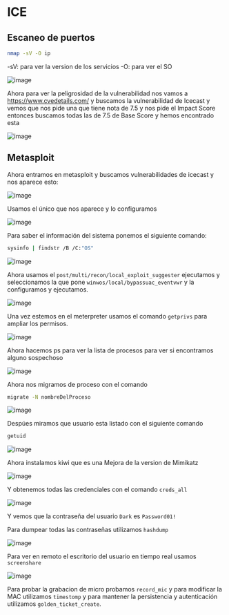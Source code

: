 # ICE
## Escaneo de puertos

```bash
nmap -sV -O ip
```

-sV: para ver la version de los servicios
-O: para ver el SO

![image](1.png)

Ahora para ver la peligrosidad de la vulnerabilidad nos vamos a https://www.cvedetails.com/ y buscamos la vulnerabilidad de Icecast y vemos que nos pide una que tiene nota de 7.5 y nos pide el Impact Score entonces buscamos todas las de 7.5 de Base Score y hemos encontrado esta

![image](2.png)

## Metasploit

Ahora entramos en metasploit y buscamos vulnerabilidades de icecast y nos aparece esto:


![image](3.png)

Usamos el único que nos aparece y lo configuramos

![image](4.png)

Para saber el información del sistema ponemos el siguiente comando:

```bash
sysinfo | findstr /B /C:"OS"
```


![image](5.png)

Ahora usamos el  `post/multi/recon/local_exploit_suggester` ejecutamos y seleccionamos la que pone `winwos/local/bypassuac_eventvwr` y la configuramos y ejecutamos.

![image](6.png)

Una vez estemos en el meterpreter usamos el comando `getprivs` para ampliar los permisos.

![image](7.png)


Ahora hacemos ps para ver la lista de procesos para ver si encontramos alguno sospechoso

![image](8.png)


Ahora nos migramos de proceso con  el comando 
```bash
migrate -N nombreDelProceso
```


![image](9.png)

Despúes miramos que usuario esta listado con el siguiente comando

```bash
getuid
```

![image](10.png)




Ahora instalamos kiwi que es una Mejora de la version de Mimikatz


![image](11.png)


Y obtenemos todas las credenciales con el comando  `creds_all`


![image](12.png)


Y vemos que la contraseña del usuario `Dark` es `Password01!`


 Para dumpear todas las contraseñas utilizamos `hashdump`

![image](13.png)


Para ver en remoto el escritorio del usuario en tiempo real usamos `screenshare`

![image](14.png)

Para probar la grabacion de micro probamos `record_mic` y para modificar la MAC utilizamos `timestomp` y para mantener la persistencia y autenticación utilizamos `golden_ticket_create`.

